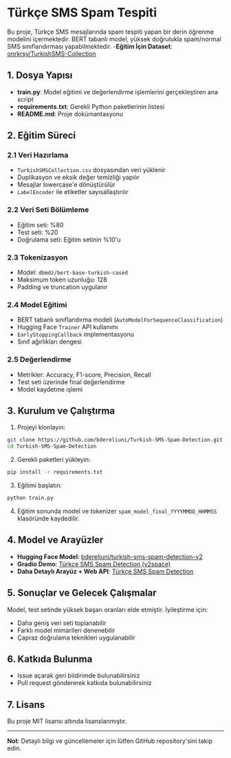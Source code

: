
# Türkçe SMS Spam Tespiti

Bu proje, Türkçe SMS mesajlarında spam tespiti yapan bir derin öğrenme modelini içermektedir. BERT tabanlı model, yüksek doğrulukla spam/normal SMS sınıflandırması yapabilmektedir.
-**Eğitim İçin Dataset**: [onrkrsy/TurkishSMS-Collection](https://github.com/onrkrsy/TurkishSMS-Collection/blob/main/TurkishSMSCollection.csv)

## 1. Dosya Yapısı

- **train.py**: Model eğitimi ve değerlendirme işlemlerini gerçekleştiren ana script
- **requirements.txt**: Gerekli Python paketlerinin listesi
- **README.md**: Proje dokümantasyonu

## 2. Eğitim Süreci

### 2.1 Veri Hazırlama
- `TurkishSMSCollection.csv` dosyasından veri yüklenir
- Duplikasyon ve eksik değer temizliği yapılır
- Mesajlar lowercase'e dönüştürülür
- `LabelEncoder` ile etiketler sayısallaştırılır

### 2.2 Veri Seti Bölümleme
- Eğitim seti: %80
- Test seti: %20
- Doğrulama seti: Eğitim setinin %10'u

### 2.3 Tokenizasyon
- Model: `dbmdz/bert-base-turkish-cased`
- Maksimum token uzunluğu: 128
- Padding ve truncation uygulanır

### 2.4 Model Eğitimi
- BERT tabanlı sınıflandırma modeli (`AutoModelForSequenceClassification`)
- Hugging Face `Trainer` API kullanımı
- `EarlyStoppingCallback` implementasyonu
- Sınıf ağırlıkları dengesi

### 2.5 Değerlendirme
- Metrikler: Accuracy, F1-score, Precision, Recall
- Test seti üzerinde final değerlendirme
- Model kaydetme işlemi

## 3. Kurulum ve Çalıştırma

1. Projeyi klonlayın:
```bash
git clone https://github.com/bdereliuni/Turkish-SMS-Spam-Detection.git
cd Turkish-SMS-Spam-Detection
```

2. Gerekli paketleri yükleyin:
```bash
pip install -r requirements.txt
```

3. Eğitimi başlatın:
```bash
python train.py
```

4. Eğitim sonunda model ve tokenizer `spam_model_final_YYYYMMDD_HHMMSS` klasöründe kaydedilir.

## 4. Model ve Arayüzler

- **Hugging Face Model**: [bdereliuni/turkish-sms-spam-detection-v2](https://huggingface.co/bdereliuni/turkish-sms-spam-detection-v2)
- **Gradio Demo**: [Türkçe SMS Spam Detection (v2space)](https://huggingface.co/spaces/bdereliuni/turkish-sms-spam-v2space)
- **Daha Detaylı Arayüz + Web API**: [Türkçe SMS Spam Detection](https://huggingface.co/spaces/bdereli/turkish-sms-spam-detection)

## 5. Sonuçlar ve Gelecek Çalışmalar

Model, test setinde yüksek başarı oranları elde etmiştir. İyileştirme için:
- Daha geniş veri seti toplanabilir
- Farklı model mimarileri denenebilir
- Çapraz doğrulama teknikleri uygulanabilir

## 6. Katkıda Bulunma

- Issue açarak geri bildirimde bulunabilirsiniz
- Pull request göndererek katkıda bulunabilirsiniz

## 7. Lisans

Bu proje MIT lisansı altında lisanslanmıştır.

---

**Not**: Detaylı bilgi ve güncellemeler için lütfen GitHub repository'sini takip edin.
